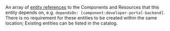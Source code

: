 An array of [entity references](https://backstage.io/docs/features/software-catalog/references#string-references) to the Components and Resources that this entity depends on, e.g. `dependsOn: [component:developer-portal-backend]`. There is no requirement for these entities to be created within the same location; Existing entities can be listed in the catalog.
